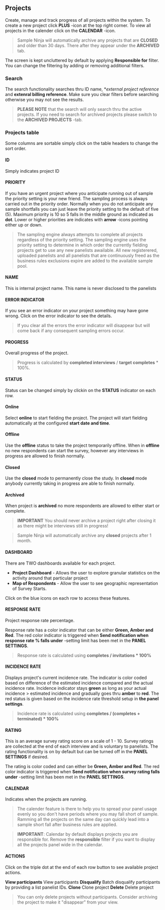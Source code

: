 ## Projects

Create, manage and track progress of all projects within the system. To create a new project click **PLUS** -icon at the top right corner. To view all projects in the calender click on the **CALENDAR** -icon.

> Sample Ninja will automatically archive any projects that are **CLOSED** and older than 30 days. There after they appear under the **ARCHIVED** tab.

The screen is kept uncluttered by default by applying **Responsible for** filter. You can change the filtering by adding or removing additional filters.

### Search

The search functionality searches thru ID name, **external project reference* and **extenral billing reference**. Make sure you clear filters before searching otherwise you may not see the results.

> **PLEASE NOTE** that the search will only search thru the active projects. If you need to search for archived projects please switch to the **ARCHIVED PROJECTS** -tab.

### Projects table

Some columns are sortable simply click on the table headers to change the sort order.

#### ID

Simply indicates project ID

#### PRIORITY

If you have an urgent project where you anticipate running out of sample the priority setting is your new friend. The sampling process is always carried out in the priority order. Normally when you do not anticipate any sample shortfalls you can just leave the priority setting to the default of five (5). Maximum priority is 10 so 5 falls in the middle ground as indicated as **dot**. Lower or higher priorities are indicates with **arrow** -icons pointing either up or down. 

> The sampling engine always attempts to complete all projects regardless of the priority setting. The sampling engine uses the priority setting to determine in which order the currently fielding projects get to use any new panelists awailable. All new registerered, uploaded panelists and all panelists that are continuously freed as the business rules exclusions expire are added to the available sample pool.

#### NAME
This is internal project name. This name is never disclosed to the panelists

#### ERROR INDICATOR
If you see an error indicator on your project something may have gone wrong. Click on the error indicator to see the details. 

> If you clear all the errors the error indicator will disappear but will come back if any consequent sampling errors occur.


#### PROGRESS

Overall progress of the project. 

> Progress is calculated by **completed interviews** / **target completes** * 100%.

#### STATUS

Status can be changed simply by clickin on the **STATUS** indicator on each row.

#### Online
Select **online** to start fielding the project. The project will start fielding automatically at the configured **start date and time**. 

#### Offline
Use the **offline** status to take the project temporarily offline. When in **offline** no new respondents can start the survey, however any interviews in progress are allowed to finish normally. 

#### Closed
Use the **closed** mode to permanently close the study. In **closed** mode anybody currently taking in progress are able to finish normally. 

#### Archived
When project is **archived** no more respondents are allowed to either start or complete.

> **IMPORTANT** You should never archive a project right after closing it as there might be interviews still in progress!

> Sample Ninja will automatically archive any **closed** projects after 1 month. 

#### DASHBOARD

There are TWO dashboards available for each project.

- **Project Dashboard** - Allows the user to explore granular statistics on the activity around that particular project  
- **Map of Respondents** - Allow the user to see geographic representation of Survey Starts.  

Click on the blue icons on each row to access these features.

#### RESPONSE RATE

Project response rate percentage.

Response rate has a color indicator that can be either **Green, Amber and Red**. The red color indicator is triggered when **Send notification when response rate % falls under** -setting limit has been met in the **PANEL SETTINGS**.

> Response rate is calculated using **completes / invitations * 100%** 

#### INCIDENCE RATE
Displays project's current incidence rate. The indicator is color coded based on difference of the estimated incidence compared and the actual incidence rate. Incidence indicator stays **green** as long as your actual incidence > estimated incidence and gradually goes thru **amber** to **red**. The red status is given based on the incidence rate threshold setup in **the panel settings**.

> Incidence rate is calculated using **completes / (completes + terminated) * 100%**

#### RATING

This is an average survey rating score on a scale of 1 - 10. Survey ratings are collected at the end of each interview and is voluntary to panelists. The rating functionality is on by default but can be turned off in the **PANEL SETTINGS** if desired.

The rating is color coded and can either be **Green, Amber and Red**. The red color indicator is triggered when **Send notification when survey rating falls under** -setting limit has been met in the **PANEL SETTINGS**.

#### CALENDAR

Indicates when the projects are running. 

> The calender feature is there to help you to spread your panel usage evenly so you don't have periods where you may fall short of sample. Ramming all the projects on the same day can quickly lead into a sample short fall after business rules are applied.

> **IMPORTANT**: Calendar by default displays projects you are responsible for. Remove the **responsible** filter if you want to display all the projects panel wide in the calendar.

#### ACTIONS 

Click on the triple dot at the end of each row button to see available project actions.

**View participants** View participants
**Disqualify** Batch disqualify participants by providing a list panelist IDs.
**Clone** Clone project
**Delete** Delete project

> You can only delete projects without participants. Consider archiving the project to make it "disappear" from your view.
